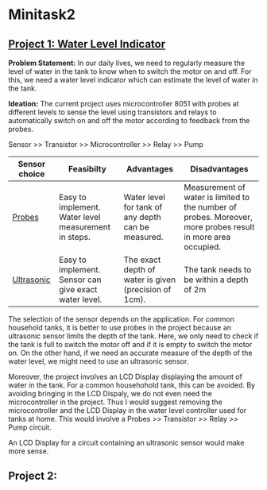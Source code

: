 # Minitask2

## [Project 1: Water Level Indicator](https://github.com/GayatriRR/MiniTask1#proj-17-water-level-controller-using-8051-microcontroller)

**Problem Statement:** In our daily lives, we need to regularly measure the level of water in the tank to know when to switch the motor on and off. For this, we need a water level indicator which can estimate the level of water in the tank. 

**Ideation:** The current project uses microcontroller 8051 with probes at different levels to sense the level using transistors and relays to automatically switch on and off the motor according to feedback from the probes.

Sensor >> Transistor >> Microcontroller >> Relay >> Pump

| Sensor choice| Feasibilty | Advantages | Disadvantages |
|------------|---------------|---------------|----------------|
| [Probes](https://www.electronicshub.org/water-level-controller-using-8051-microcontroller/) | Easy to implement. Water level measurement in steps. | Water level for tank of any depth can be measured. | Measurement of water is limited to the number of probes. Moreover, more probes result in more area occupied. | 
| [Ultrasonic](http://www.circuitstoday.com/ultrasonic-water-level-controller-using-8051) | Easy to implement. Sensor can give exact water level. | The exact depth of water is given (precision of 1cm). | The tank needs to be within a depth of 2m|

The selection of the sensor depends on the application. For common household tanks, it is better to use probes in the project because an ultrasonic sensor limits the depth of the tank. Here, we only need to check if the tank is full to switch the motor off and if it is empty to switch the motor on. On the other hand, if we need an accurate measure of the depth of the water level, we might need to use an ultrasonic sensor.

Moreover, the project involves an LCD Display displaying the amount of water in the tank. For a common househohold tank, this can be avoided. By avoiding bringing in the LCD Dispaly, we do not even need the microcontroller in the project. Thus I would suggest removing the microcontroller and the LCD Display in the water level controller used for tanks at home. 
This would involve a Probes >> Transistor >> Relay >> Pump circuit. 

An LCD Display for a circuit containing an ultrasonic sensor would make more sense.


## Project 2: 
